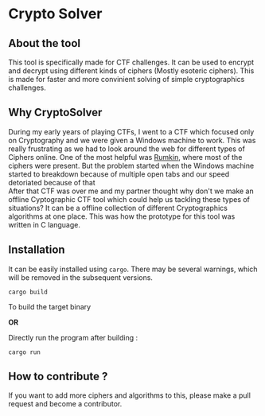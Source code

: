 # Crypto Solver


## About the tool


This tool is specifically made for CTF challenges. It can be used to encrypt and decrypt using different kinds of ciphers (Mostly esoteric ciphers). This is made for faster and more convinient solving of simple cryptographics challenges.


## Why CryptoSolver

During my early years of playing CTFs, I went to a CTF which focused only on Cryptography and we were given a Windows machine to work. This was really frustrating as we had to look around the web for different types of Ciphers online. One of the most helpful was [Rumkin](http://rumkin.com/), where most of the ciphers were present. But the problem started when the Windows machine started to breakdown because of multiple open tabs and our speed detoriated because of that<br>
After that CTF was over me and my partner thought why don't we make an offline Cyptographic CTF tool which could help us tackling these types of situations? It can be a offline collection of different Cryptographics algorithms at one place. This was how the prototype for this tool was written in C language. 


## Installation 

It can be easily installed using `cargo`. There may be several warnings, which will be removed in the subsequent versions.<br>

```
cargo build
```
To build the target binary 


**OR**

Directly run the program after building : 


```
cargo run
```


## How to contribute ?


If you want to add more ciphers and algorithms to this, please make a pull request and become a contributor.<br>
